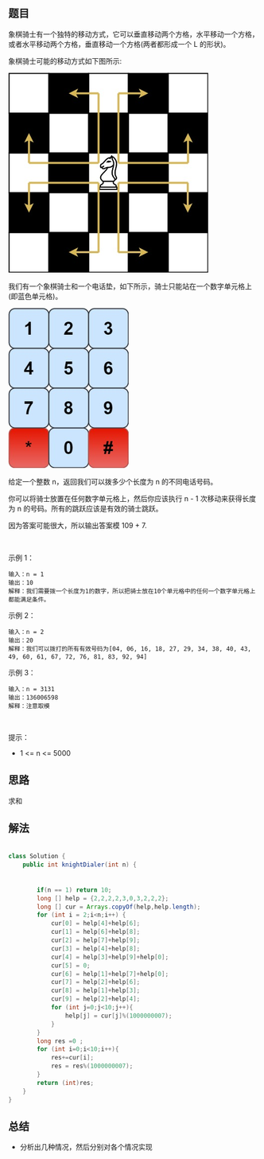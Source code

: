 
## 题目

象棋骑士有一个独特的移动方式，它可以垂直移动两个方格，水平移动一个方格，或者水平移动两个方格，垂直移动一个方格(两者都形成一个 L 的形状)。

象棋骑士可能的移动方式如下图所示:

![](../../../media/pictures/leetcode/chess.jpeg)


我们有一个象棋骑士和一个电话垫，如下所示，骑士只能站在一个数字单元格上(即蓝色单元格)。

![](../../../media/pictures/leetcode/phone.jpeg)


给定一个整数 n，返回我们可以拨多少个长度为 n 的不同电话号码。

你可以将骑士放置在任何数字单元格上，然后你应该执行 n - 1 次移动来获得长度为 n 的号码。所有的跳跃应该是有效的骑士跳跃。

因为答案可能很大，所以输出答案模 109 + 7.

 

示例 1：

    输入：n = 1
    输出：10
    解释：我们需要拨一个长度为1的数字，所以把骑士放在10个单元格中的任何一个数字单元格上都能满足条件。
示例 2：

    输入：n = 2
    输出：20
    解释：我们可以拨打的所有有效号码为[04, 06, 16, 18, 27, 29, 34, 38, 40, 43, 49, 60, 61, 67, 72, 76, 81, 83, 92, 94]
示例 3：

    输入：n = 3131
    输出：136006598
    解释：注意取模
 

提示：

- 1 <= n <= 5000


## 思路

求和

## 解法
```java

class Solution {
    public int knightDialer(int n) {

    
        if(n == 1) return 10;
        long [] help = {2,2,2,2,3,0,3,2,2,2};
        long [] cur = Arrays.copyOf(help,help.length);
        for (int i = 2;i<n;i++) {
            cur[0] = help[4]+help[6];
            cur[1] = help[6]+help[8];
            cur[2] = help[7]+help[9];
            cur[3] = help[4]+help[8];
            cur[4] = help[3]+help[9]+help[0];
            cur[5] = 0;
            cur[6] = help[1]+help[7]+help[0];
            cur[7] = help[2]+help[6];
            cur[8] = help[1]+help[3];
            cur[9] = help[2]+help[4];
            for (int j=0;j<10;j++){
                help[j] = cur[j]%(1000000007);
            }
        }
        long res =0 ;
        for (int i=0;i<10;i++){
            res+=cur[i];
            res = res%(1000000007);
        }
        return (int)res;
    }
}
```

## 总结

- 分析出几种情况，然后分别对各个情况实现 
